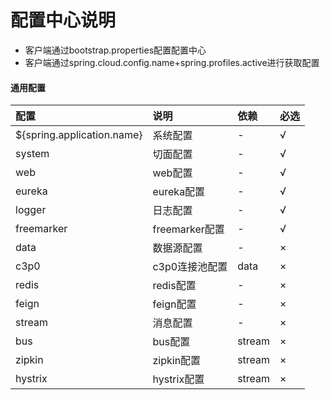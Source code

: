 # 配置中心说明
* 客户端通过bootstrap.properties配置配置中心
* 客户端通过spring.cloud.config.name+spring.profiles.active进行获取配置

#### 通用配置
|配置|说明|依赖|必选|
|:-|:-|:-|:-|
|${spring.application.name}|系统配置|-|√|
|system|切面配置|-|√|
|web|web配置|-|√|
|eureka|eureka配置|-|√|
|logger|日志配置|-|√|
|freemarker|freemarker配置|-|√|
|data|数据源配置|-|×|
|c3p0|c3p0连接池配置|data|×|
|redis|redis配置|-|×|
|feign|feign配置|-|×|
|stream|消息配置|-|×|
|bus|bus配置|stream|×|
|zipkin|zipkin配置|stream|×|
|hystrix|hystrix配置|stream|×|
